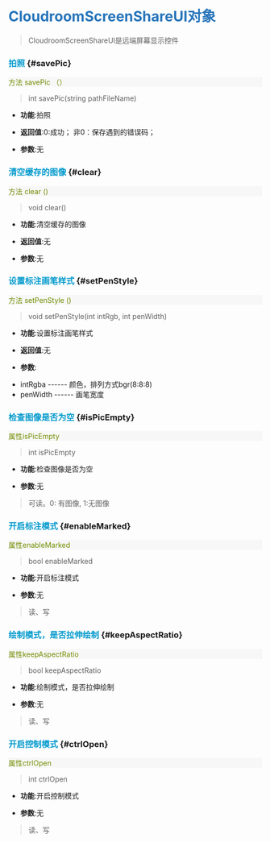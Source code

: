 <!-- 屏幕显示 -->
# <font color="#2674ba">CloudroomScreenShareUI对象</font>

>CloudroomScreenShareUI是远端屏幕显示控件

<!-- 1 -->
### <font color="#0099cc">拍照</font> {#savePic}

<p style="background:#f7f7f7;color:#718c00">方法 savePic （）</p>

>int savePic(string pathFileName)

- **功能**:拍照

- **返回值**:0:成功； 非0：保存遇到的错误码；

- **参数**:无

<!-- 2 -->
### <font color="#0099cc">清空缓存的图像</font> {#clear}

<p style="background:#f7f7f7;color:#718c00">方法 clear ()</p>

>void clear()

- **功能**:清空缓存的图像

- **返回值**:无

- **参数**:无

<!-- 3 -->
### <font color="#0099cc">设置标注画笔样式</font> {#setPenStyle}

<p style="background:#f7f7f7;color:#718c00">方法 setPenStyle ()</p>

>void setPenStyle(int intRgb, int penWidth)

- **功能**:设置标注画笔样式

- **返回值**:无

- **参数**:
 + intRgba ------ 颜色，排列方式bgr(8:8:8)
 + penWidth ------ 画笔宽度

<!-- 4 -->
### <font color="#0099cc">检查图像是否为空</font> {#isPicEmpty}

<p style="background:#f7f7f7;color:#718c00">属性isPicEmpty</p>

>int isPicEmpty

- **功能**:检查图像是否为空

- **参数**:无

>可读。0: 有图像, 1:无图像

<!--5 -->
### <font color="#0099cc">开启标注模式</font> {#enableMarked}

<p style="background:#f7f7f7;color:#718c00">属性enableMarked</p>

>bool enableMarked

- **功能**:开启标注模式

- **参数**:无

>读、写

<!-- 6 -->
### <font color="#0099cc">绘制模式，是否拉伸绘制</font> {#keepAspectRatio}

<p style="background:#f7f7f7;color:#718c00">属性keepAspectRatio</p>

>bool keepAspectRatio

- **功能**:绘制模式，是否拉伸绘制

- **参数**:无

>读、写

<!-- 7 -->
### <font color="#0099cc">开启控制模式</font> {#ctrlOpen}

<p style="background:#f7f7f7;color:#718c00">属性ctrlOpen</p>

>int ctrlOpen

- **功能**:开启控制模式

- **参数**:无

>读、写
